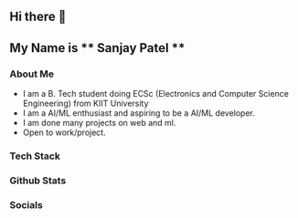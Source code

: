 ## Hi there 👋

<!--
**Sanjaygenius777/Sanjaygenius777** is a ✨ _special_ ✨ repository because its `README.md` (this file) appears on your GitHub profile.

Here are some ideas to get you started:

- 🔭 I’m currently working on ...
- 🌱 I’m currently learning ...
- 👯 I’m looking to collaborate on ...
- 🤔 I’m looking for help with ...
- 💬 Ask me about ...
- 📫 How to reach me: ...
- 😄 Pronouns: ...
- ⚡ Fun fact: ...
-->

## My Name is ** Sanjay Patel **

### About Me 
- I am a B. Tech student doing ECSc (Electronics and Computer Science Engineering) from KIIT University
- I am a AI/ML enthusiast and aspiring to be a AI/ML developer.
- I am done many projects on web and ml.
- Open to work/project.

### Tech Stack

### Github Stats

### Socials
